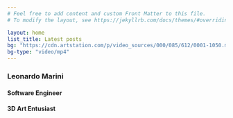 ```yaml
---
# Feel free to add content and custom Front Matter to this file.
# To modify the layout, see https://jekyllrb.com/docs/themes/#overriding-theme-defaults

layout: home
list_title: Latest posts
bg: "https://cdn.artstation.com/p/video_sources/000/085/612/0001-1050.mp4"
bg-type: "video/mp4"
---
```

### Leonardo Marini
#### Software Engineer
#### 3D Art Entusiast

